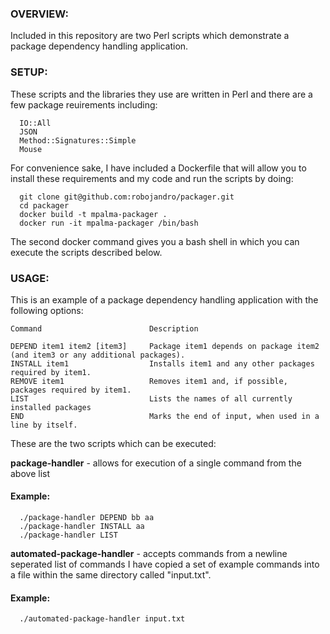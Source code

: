 ### OVERVIEW:

Included in this repository are two Perl scripts which demonstrate a package dependency handling application.

### SETUP:

These scripts and the libraries they use are written in Perl and there are a few package reuirements including: 

```
  IO::All
  JSON
  Method::Signatures::Simple
  Mouse
```

For convenience sake, I have included a Dockerfile that will allow you to install these requirements and my code and run the scripts by doing:

```
  git clone git@github.com:robojandro/packager.git
  cd packager
  docker build -t mpalma-packager .
  docker run -it mpalma-packager /bin/bash
```

The second docker command gives you a bash shell in which you can execute the scripts described below.

### USAGE: 

This is an example of a package dependency handling application with the following options:
```
Command                        Description

DEPEND item1 item2 [item3]     Package item1 depends on package item2 (and item3 or any additional packages).
INSTALL item1                  Installs item1 and any other packages required by item1.
REMOVE item1                   Removes item1 and, if possible, packages required by item1.
LIST                           Lists the names of all currently installed packages
END                            Marks the end of input, when used in a line by itself.
```

These are the two scripts which can be executed:

**package-handler** - allows for execution of a single command from the above list

#### Example:
```
  ./package-handler DEPEND bb aa
  ./package-handler INSTALL aa
  ./package-handler LIST
```

**automated-package-handler** - accepts commands from a newline seperated list of commands
I have copied a set of example commands into a file within the same directory called "input.txt".

#### Example:
```
  ./automated-package-handler input.txt
```

